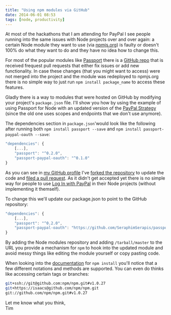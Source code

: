 ```yaml
---
title: "Using npm modules via GitHub"
date: 2014-06-01 08:53
tags: [node, productivity]
---
```

At most of the hackathons that I am attending for PayPal I see people running into the same issues with Node projects over and over again: a certain Node module they want to use (via [npmjs.org](http://npmjs.org/)) is faulty or doesn't 100% do what they want to do and they have no idea how to change this.

<!-- more -->

For most of the popular modules like [Passport](http://passportjs.org/) there is a [GitHub repo](https://github.com/jaredhanson/passport) that is received frequest pull requests that either fix issues or add new functionality. In case these changes (that you might want to access) were not merged into the project and the module was redeployed to npmjs.org there is no simple way to just run `npm install package_name` to access these features.

Gladly there is a way to modules that were hosted on GitHub by modifying your project's `package.json` file. I'll show you how by using the example of using Passport for Node with an updated version of the [PayPal Strategy](http://github.com/jaredhanson/passport-paypal-oauth) (since the old one uses scopes and endpoints that we don't use anymore).

The dependencies section in `package.json`'would look like the following after running both `npm install passport --save` and `npm install passport-paypal-oauth --save`:

```javascript
"dependencies": {  
	[...],  
	"passport": "^0.2.0",  
	"passport-paypal-oauth": "^0.1.0"  
}
```

As you can see in [my GitHub profile](http://github.com/seraphimserapis/) I've [forked the repository](http://github.com/SeraphimSerapis/passport-paypal-oauth) to update the code and [filed a pull request](http://github.com/jaredhanson/passport-paypal-oauth/pull/3). As it didn't get accepted yet there is no simple way for people to use [Log In with PayPal](http://developer.paypal.com/docs/integration/direct/identity/) in their Node projects (without implementing it themself).

To change this we'll update our package.json to point to the GitHub repository:

```javascript
"dependencies": {
	[...],
	"passport": "^0.2.0",
	"passport-paypal-oauth": "https://github.com/SeraphimSerapis/passport-paypal-oauth/tarball/master"
}
```

By adding the Node modules repository and adding `/tarball/master` to the URL you provide a mechanism for `npm` to hook into the updated module and avoid messy things like editing the module yourself or copy pasting code.

When looking into the [documentation](http://www.npmjs.org/doc/cli/npm-install.html) for `npm install` you'll notice that a few different notations and methods are supported. You can even do thinks like accessing certain tags or branches:

```bash
git+ssh://git@github.com:npm/npm.git#v1.0.27
git+https://isaacs@github.com/npm/npm.git
git://github.com/npm/npm.git#v1.0.27
```

Let me know what you think,  
Tim
